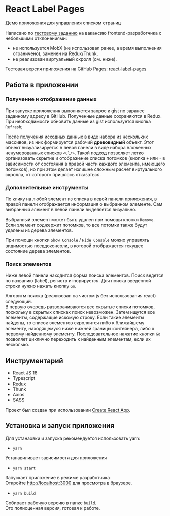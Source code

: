 # React Label Pages

Демо приложения для управления списком страниц

Написано по [тестовому заданию](todo.md) на вакансию frontend-разработчика с небольшими отклонениями:

+ не используется MobX (не использовал ранее, а время выполнения ограничено), заменен на Redux/Thunk,
+ не реализован виртуальный скролл (см. ниже).

Тестовая версия приложения на GitHub Pages: [react-label-pages](https://olegbutrin.github.io/react-label-pages)

## Работа в приложении

### Получение и отображение данных

При запуске приложения выполняется запрос к gist по заранее заданному адресу в GitHub. Полученные данные сохраняются в Redux.\
При необходимости обновить данные из gist используется кнопка `Refresh`;

После получения исходных данных в виде набора из нескольких массивов, из них формируется рабочий **древовидный** объект. Этот объект визуализируется в левой панели в виде набора вложенных ненумерованных списков `<ul/>`. Такой подход позволяет легко организовать скрытие и отображение списка потомков (кнопка `+` или `-` в зависимости от состояния в правой части каждого элемента, имеющего потомков), но при этом делает излишне сложным расчет виртуального скролла, от которого пришлось отказаться.

### Дополнительные инструменты

По клику на любой элемент из списка в левой панели приложения, в правой панели отображается информация о выбранном элементе. Сам выбранный элемент в левой панели выделяется визуально.

Выбранный элемент может быть удален при помощи кнопки `Remove`. Если элемент соджержит потомков, то все потомки также будут удалены из дерева элементов.

При помощи кнопки `Show Console` / `Hide Console` можно управлять видимостью псевдоконсоли, в которой отображается текущее состояние дерева элементов.

### Поиск элементов

Ниже левой панели находится форма поиска элементов. Поиск ведется по названию (label), регистр игнорируется. Для поиска введенной строки нужно нажать кнопку `Go`.

Алгоритм поиска (реализован на чистом js без использования react) следующий.\
В первую очередь разворачиваются все скрытые списки потомков, поскольку в скрытых списках поиск невозможен. Затем ищутся все элементы, содержащие искомую строку. Если такие элементы найдены, то список элементов скроллится либо к ближайшему элементу, находящемуся ниже нижней границы контейнера, либо к первому найденному элементу. Последовательное нажатие кнопки `Go` позволяет циклично переходить к найденным элементам, если их несколько.

## Инструментарий

+ React JS 18
+ Typescript
+ Redux
+ Thunk
+ Axios
+ SASS

Проект был создан при использовании [Create React App](https://github.com/facebook/create-react-app).

## Установка и запуск приложения

Для устанаовки и запуска рекомендуется использовать yarn:

+ `yarn`

Устанавиливает зависимости для приложения

+ `yarn start`

Запускает приложение в режиме разработчика\
Откройте [http://localhost:3000](http://localhost:3000) для просмотра в браузере.

+ `yarn build`

Собирает рабочую версию в папке `build`.\
Это полноценная версия, готовая к работе.